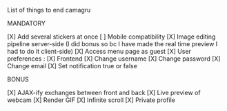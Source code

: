 List of things to end camagru

MANDATORY

[X] Add several stickers at once
[ ] Mobile compatibility
[X] Image editing pipeline server-side (I did bonus so bc I have made the real time preview I had to do it client-side)
[X] Access menu page as guest
[X] User preferences :
	[X] Frontend
	[X] Change username
	[X] Change password
	[X] Change email
	[X] Set notification true or false

BONUS

[X] AJAX-ify exchanges between front and back
[X] Live preview of webcam
[X] Render GIF
[X] Infinite scroll
[X] Private profile
